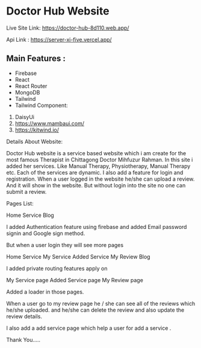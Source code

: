 # Doctor Hub Website

Live Site Link: https://doctor-hub-8d110.web.app/

Api Link : https://server-xi-five.vercel.app/



## Main Features :
* Firebase
* React
* React Router
* MongoDB
* Tailwind
* Tailwind Component:
1. DaisyUi
2. https://www.mambaui.com/
3. https://kitwind.io/


Details About Website: 

Doctor Hub website is a service based website which i am create for the most famous Therapist in Chittagong Doctor Mihfuzur Rahman. In this site i added her services. Like Manual Therapy, Physiotherapy, Manual Therapy etc. Each of the services are dynamic. I also add a feature for login and registration. When a user logged in the website he/she can upload a review. And it will show in the website. But without login into the site no one can submit a review. 

Pages List:

Home
Service
Blog

I added Authentication feature using firebase and added Email password signin and Google sign method. 

But when a user login they will see more pages

Home
Service
My Service
Added Service
My Review
Blog

I added private routing features apply on

My Service page
Added Service page
My Review page

Added a loader in those pages.

When a user go to my review page he / she can see all of the reviews which he/she uploaded. and he/she can delete the review and also update the review details.

I also add a add service page which help a user for add a service .

Thank You.....



